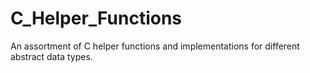 # C_Helper_Functions
An assortment of C helper functions and implementations for different abstract data types.
